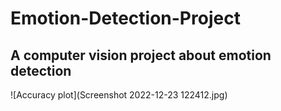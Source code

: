 # Emotion-Detection-Project

## A computer vision project about emotion detection

![Accuracy plot](Screenshot 2022-12-23 122412.jpg)
